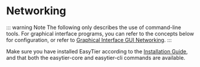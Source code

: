 # Networking

::: warning Note
The following only describes the use of command-line tools. For graphical interface programs, you can refer to the concepts below for configuration, or refer to [Graphical Interface GUI Networking](/guide/gui/index).
:::

Make sure you have installed EasyTier according to the [Installation Guide](/guide/installation), and that both the easytier-core and easytier-cli commands are available.
